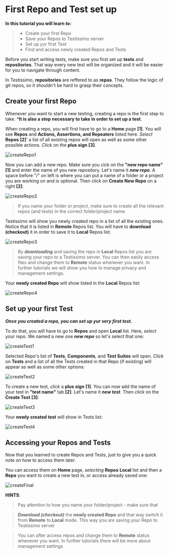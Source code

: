 # First Repo and Test set up

**In this tutorial you will learn to:**
> - Create your first Repo
> - Save your Repos to Testissimo server
> - Set up yur first Test
> - Find and access newly created Repos and Tests

Before you start writing tests, make sure you first set up **tests** and **repositories**. That way every new test will be organized and it will be easier for you to navigate through content.

In Testissimo, **repositories** are reffered to as **repos**. They follow the logic of git repos, so it shouldn't be hard to grasp their concepts.

## Create your first Repo
Whenever you want to start a new testing, creating a repo is the first step to take. ***It is also a step necessary to take in order to set up a test**. 

When creating a repo, you will first have to go to a **Home** page **[1]**. You will see **Repos** and **Actions, Assertions, and Repeaters** listed here. *Select* **Repos** **[2]**' a list of all existing repos will open as well as some other possible actions. *Click* on the **plus sign** **[3]**.

![createRepo1](https://testissimo.github.io/documentation/images/createRepo2.png)

Now you can add a new repo. Make sure you cick on the **"new repo name"** **[1]** and enter the name of you new repository. Let's name it ***new repo***. A space before "/" on left is where you can put a name of a folder or a project you are working on and is optional. Then click on **Create New Repo** on a right **[2]**:

![createRepo2](https://testissimo.github.io/documentation/images/createRepo3.png)

> If you name your folder or project, make sure to create all the relevant repos (and tests) in the correct folder/project name.

Testissimo will show you newly created repo in a list of all the existing ones. Notice that it is listed in **Remote** Repos list. You will have to **download** **(checkout)** it in order to save it to **Local** Repos list.

![createRepo3](https://testissimo.github.io/documentation/images/createRepo4.png)

> By ***downloading*** and saving the repo in **Local** Repos list you are saving your repo to a Testissimo server. You can then easily access files and change them to **Remote** status whenever you want. In further tutorials we will show you how to manage privacy and management settings.

Your **newly created Repo** will show listed in the **Local** Repos list:

![createRepo4](https://testissimo.github.io/documentation/images/createRepo5.png)

## Set up your first Test

***Once you created a repo, you can set up yur very first test.***

To do that, you will have to go to **Repos** and open **Local** list. Here, *select* your repo. We named a new one ***new repo*** so let's select that one:

![createTest1](https://testissimo.github.io/documentation/images/createTest0.png)

Selected Repo's list of **Tests**, **Components**, and **Test Suites** will open. *Click* on **Tests** and a list of all the Tests created in that Repo (if existing) will appear as well as some other options:

![createTest2](https://testissimo.github.io/documentation/images/createTest2.png)

To create a new test, *click* a **plus sign** **[1]**. You can now add the name of your test in **"test name"** tab **[2]**. Let's name it ***new test***. Then *click* on the **Create Test** **[3]**:

![createTest3](https://testissimo.github.io/documentation/images/createTest3.png)

Your **newly created test** will show in Tests list:

![createTest4](https://testissimo.github.io/documentation/images/createTest4.png)

## Accessing your Repos and Tests

Now that you learned to create Repos and Tests, just to give you a quick note on how to access them later.

You can access them on **Home** page, *selecting* **Repos** **Local** list and then a **Repo** you want to create a new test in, or access already saved one:

![createFinal](https://testissimo.github.io/documentation/images/createFinal.png)

**HINTS**:
> Pay attention to how you name your folder/project - make sure that

> ***Download (checkout)*** the **newly created Repo** and that way switch it from **Remote** to **Local** mode. This way you are saving your Repo to Testissimo server

> You can after access repos and change them to **Remote** status whenever you want. In further tutorials there will be more about management settings









